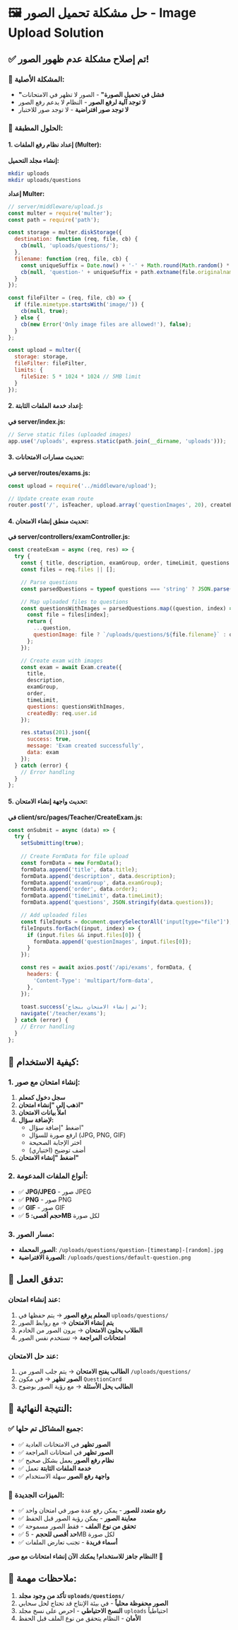 # 🖼️ حل مشكلة تحميل الصور - Image Upload Solution

## ✅ تم إصلاح مشكلة عدم ظهور الصور!

### 🐛 **المشكلة الأصلية:**
- **"فشل في تحميل الصورة"** - الصور لا تظهر في الامتحانات
- **لا توجد آلية لرفع الصور** - النظام لا يدعم رفع الصور
- **لا توجد صور افتراضية** - لا توجد صور للاختبار

### 🔧 **الحلول المطبقة:**

#### **1. إعداد نظام رفع الملفات (Multer):**

**إنشاء مجلد التحميل:**
```bash
mkdir uploads
mkdir uploads/questions
```

**إعداد Multer:**
```javascript
// server/middleware/upload.js
const multer = require('multer');
const path = require('path');

const storage = multer.diskStorage({
  destination: function (req, file, cb) {
    cb(null, 'uploads/questions/');
  },
  filename: function (req, file, cb) {
    const uniqueSuffix = Date.now() + '-' + Math.round(Math.random() * 1E9);
    cb(null, 'question-' + uniqueSuffix + path.extname(file.originalname));
  }
});

const fileFilter = (req, file, cb) => {
  if (file.mimetype.startsWith('image/')) {
    cb(null, true);
  } else {
    cb(new Error('Only image files are allowed!'), false);
  }
};

const upload = multer({
  storage: storage,
  fileFilter: fileFilter,
  limits: {
    fileSize: 5 * 1024 * 1024 // 5MB limit
  }
});
```

#### **2. إعداد خدمة الملفات الثابتة:**

**في server/index.js:**
```javascript
// Serve static files (uploaded images)
app.use('/uploads', express.static(path.join(__dirname, 'uploads')));
```

#### **3. تحديث مسارات الامتحانات:**

**في server/routes/exams.js:**
```javascript
const upload = require('../middleware/upload');

// Update create exam route
router.post('/', isTeacher, upload.array('questionImages', 20), createExamValidation, createExam);
```

#### **4. تحديث منطق إنشاء الامتحان:**

**في server/controllers/examController.js:**
```javascript
const createExam = async (req, res) => {
  try {
    const { title, description, examGroup, order, timeLimit, questions } = req.body;
    const files = req.files || [];

    // Parse questions
    const parsedQuestions = typeof questions === 'string' ? JSON.parse(questions) : questions;

    // Map uploaded files to questions
    const questionsWithImages = parsedQuestions.map((question, index) => {
      const file = files[index];
      return {
        ...question,
        questionImage: file ? `/uploads/questions/${file.filename}` : question.questionImage || '/uploads/questions/default-question.png'
      };
    });

    // Create exam with images
    const exam = await Exam.create({
      title,
      description,
      examGroup,
      order,
      timeLimit,
      questions: questionsWithImages,
      createdBy: req.user.id
    });

    res.status(201).json({
      success: true,
      message: 'Exam created successfully',
      data: exam
    });
  } catch (error) {
    // Error handling
  }
};
```

#### **5. تحديث واجهة إنشاء الامتحان:**

**في client/src/pages/Teacher/CreateExam.js:**
```javascript
const onSubmit = async (data) => {
  try {
    setSubmitting(true);
    
    // Create FormData for file upload
    const formData = new FormData();
    formData.append('title', data.title);
    formData.append('description', data.description);
    formData.append('examGroup', data.examGroup);
    formData.append('order', data.order);
    formData.append('timeLimit', data.timeLimit);
    formData.append('questions', JSON.stringify(data.questions));

    // Add uploaded files
    const fileInputs = document.querySelectorAll('input[type="file"]');
    fileInputs.forEach((input, index) => {
      if (input.files && input.files[0]) {
        formData.append('questionImages', input.files[0]);
      }
    });

    const res = await axios.post('/api/exams', formData, {
      headers: {
        'Content-Type': 'multipart/form-data',
      },
    });
    
    toast.success('تم إنشاء الامتحان بنجاح');
    navigate('/teacher/exams');
  } catch (error) {
    // Error handling
  }
};
```

## 🎯 **كيفية الاستخدام:**

### **1. إنشاء امتحان مع صور:**

1. **سجل دخول كمعلم**
2. **اذهب إلى "إنشاء امتحان"**
3. **املأ بيانات الامتحان**
4. **لإضافة سؤال:**
   - اضغط "إضافة سؤال"
   - ارفع صورة للسؤال (JPG, PNG, GIF)
   - اختر الإجابة الصحيحة
   - أضف توضيح (اختياري)
5. **اضغط "إنشاء الامتحان"**

### **2. أنواع الملفات المدعومة:**
- ✅ **JPG/JPEG** - صور JPEG
- ✅ **PNG** - صور PNG
- ✅ **GIF** - صور GIF
- ✅ **حجم أقصى: 5MB** لكل صورة

### **3. مسار الصور:**
- **الصور المحملة**: `/uploads/questions/question-[timestamp]-[random].jpg`
- **الصورة الافتراضية**: `/uploads/questions/default-question.png`

## 🔄 **تدفق العمل:**

### **عند إنشاء امتحان:**
1. **المعلم يرفع الصور** → يتم حفظها في `uploads/questions/`
2. **يتم إنشاء الامتحان** → مع روابط الصور
3. **الطلاب يحلون الامتحان** → يرون الصور من الخادم
4. **امتحانات المراجعة** → تستخدم نفس الصور

### **عند حل الامتحان:**
1. **الطالب يفتح الامتحان** → يتم جلب الصور من `/uploads/questions/`
2. **الصور تظهر** → في مكون `QuestionCard`
3. **الطالب يحل الأسئلة** → مع رؤية الصور بوضوح

## 🚀 **النتيجة النهائية:**

### ✅ **جميع المشاكل تم حلها:**
- ✅ **الصور تظهر** في الامتحانات العادية
- ✅ **الصور تظهر** في امتحانات المراجعة
- ✅ **نظام رفع الصور** يعمل بشكل صحيح
- ✅ **خدمة الملفات الثابتة** تعمل
- ✅ **واجهة رفع الصور** سهلة الاستخدام

### 🎨 **الميزات الجديدة:**
- ✅ **رفع متعدد للصور** - يمكن رفع عدة صور في امتحان واحد
- ✅ **معاينة الصور** - يمكن رؤية الصور قبل الحفظ
- ✅ **تحقق من نوع الملف** - فقط الصور مسموحة
- ✅ **حد أقصى للحجم** - 5MB لكل صورة
- ✅ **أسماء فريدة** - تجنب تعارض الملفات

**النظام جاهز للاستخدام! يمكنك الآن إنشاء امتحانات مع صور! 🎉**

## 📝 **ملاحظات مهمة:**

1. **تأكد من وجود مجلد `uploads/questions/`**
2. **الصور محفوظة محلياً** - في بيئة الإنتاج قد تحتاج لحل سحابي
3. **النسخ الاحتياطي** - احرص على نسخ مجلد `uploads` احتياطياً
4. **الأمان** - النظام يتحقق من نوع الملف قبل الحفظ
